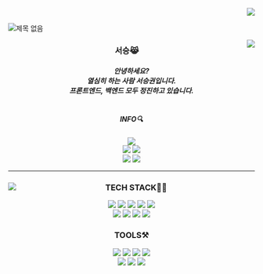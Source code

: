 <img align ="right" src ="https://hits.seeyoufarm.com/api/count/incr/badge.svg?url=https%3A%2F%2Fgithub.com%2Fseoseuo&count_bg=%23FFBCBC&title_bg=%23555555&icon=github.svg&icon_color=%23FFFFFF&title=hits&edge_flat=false)](https://hits.seeyoufarm.com"/><br>

![제목 없음](https://user-images.githubusercontent.com/90320005/210201634-e87672ea-4220-48e6-ad8b-0cdd7ca86c7e.png)

<img align="right" src="https://github-readme-stats.vercel.app/api/top-langs/?username=seoseuo&theme=dark"/>


<div align="center">

### 서승😹
##### 안녕하세요?<br>열심히 하는 사람 서승권입니다.<br>프론트엔드, 백엔드 모두 정진하고 있습니다.
#
##### INFO🔍
<a href="https://chivalrous-saffron-326.notion.site/d75c5abeb41a46519151ae95681db854"><img
            src="https://img.shields.io/badge/BIO-CFCFCF?style=for-the-badge&logo=Argo&logoColor=black" /></a><br>
    <a href="https://chivalrous-saffron-326.notion.site/PROJECTS-444b03b51225487fb3214e8d2ecf3739"><img
            src="https://img.shields.io/badge/PROJECTS-000000?style=flat-square&logo=github&logoColor=white" /></a>
    <a href="https://chivalrous-saffron-326.notion.site/archive-ee22e70e42c849b09d71fa730516acc6"><img
            src="https://img.shields.io/badge/ARCHIVE-E6E6E6?style=flat-square&logo=notion&logoColor=black" /></a><br>
    <a href='mailto:seoseuo@naver.com'><img
            src="https://img.shields.io/badge/EMAIL-30B980?style=flat-square&logo=Mailgun&logoColor=white"></a>
    <a href="https://www.instagram.com/seuio__/"><img
            src="https://img.shields.io/badge/INSTAGRAM-E4405F?style=flat-square&logo=Instagram&logoColor=white"></a>



</div>

---

<div align="center">
    <img align="left" src="https://github-readme-stats.vercel.app/api?username=seoseuo&show_icons=true&theme=dark" />
   
            

            
### TECH STACK👨‍💻
<img src="https://img.shields.io/badge/java-007396?style=flat&logo=CoffeeScript&logoColor=white">  
<img src="https://img.shields.io/badge/C-A8B9CC?style=flat&logo=C&logoColor=white">  
<img src="https://img.shields.io/badge/python-3776AB?style=flat&logo=python&logoColor=white">
<img src="https://img.shields.io/badge/kotlin-7F52FF?style=flat&logo=kotlin&logoColor=black">
<img src="https://img.shields.io/badge/mysql-4479A1?style=flat&logo=mysql&logoColor=white">
<br>  
<img src="https://img.shields.io/badge/html5-E34F26?style=flat&logo=html5&logoColor=white"> 
<img src="https://img.shields.io/badge/css-1572B6?style=flat&logo=css3&logoColor=white"> 
<img src="https://img.shields.io/badge/javascript-F7DF1E?style=flat&logo=javascript&logoColor=black">    
<img src="https://img.shields.io/badge/Apache Tomcat-F8DC75?style=flat&logo=Apache Tomcat&logoColor=black">  
            
### TOOLS⚒                         
<img src="https://img.shields.io/badge/github-181717?style=flat&logo=github&logoColor=white">  
<img src="https://img.shields.io/badge/git-F05032?style=flat&logo=git&logoColor=white">
<img src="https://img.shields.io/badge/notion-ffffff?style=flat&logo=notion&logoColor=black" />
<img src="https://img.shields.io/badge/Android Studio-3DDC84?style=flat&logo=Android Studio&logoColor=white">
<br>
<img src="https://img.shields.io/badge/Eclipse IDE-2C2255?style=flat&logo=Eclipse IDE&logoColor=white">           
<img src="https://img.shields.io/badge/Visual Studio Code-007ACC?style=flat&logo=Visual Studio Code&logoColor=white">     
<img src="https://img.shields.io/badge/SQLite-003B57?style=flat&logo=SQLite&logoColor=white">            
</div>
